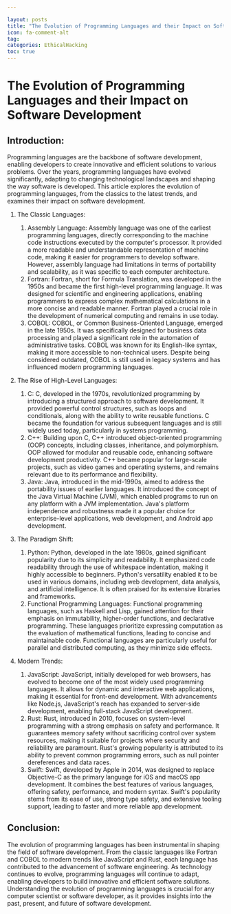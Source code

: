 ```yaml
---

layout: posts
title: "The Evolution of Programming Languages and their Impact on Software Development"
icon: fa-comment-alt
tag:      
categories: EthicalHacking
toc: true
---
```




# The Evolution of Programming Languages and their Impact on Software Development

## Introduction:
Programming languages are the backbone of software development, enabling developers to create innovative and efficient solutions to various problems. Over the years, programming languages have evolved significantly, adapting to changing technological landscapes and shaping the way software is developed. This article explores the evolution of programming languages, from the classics to the latest trends, and examines their impact on software development.

1. The Classic Languages:
   1. Assembly Language:
      Assembly language was one of the earliest programming languages, directly corresponding to the machine code instructions executed by the computer's processor. It provided a more readable and understandable representation of machine code, making it easier for programmers to develop software. However, assembly language had limitations in terms of portability and scalability, as it was specific to each computer architecture.
   2. Fortran:
      Fortran, short for Formula Translation, was developed in the 1950s and became the first high-level programming language. It was designed for scientific and engineering applications, enabling programmers to express complex mathematical calculations in a more concise and readable manner. Fortran played a crucial role in the development of numerical computing and remains in use today.
   3. COBOL:
      COBOL, or Common Business-Oriented Language, emerged in the late 1950s. It was specifically designed for business data processing and played a significant role in the automation of administrative tasks. COBOL was known for its English-like syntax, making it more accessible to non-technical users. Despite being considered outdated, COBOL is still used in legacy systems and has influenced modern programming languages.

2. The Rise of High-Level Languages:
   1. C:
      C, developed in the 1970s, revolutionized programming by introducing a structured approach to software development. It provided powerful control structures, such as loops and conditionals, along with the ability to write reusable functions. C became the foundation for various subsequent languages and is still widely used today, particularly in systems programming.
   2. C++:
      Building upon C, C++ introduced object-oriented programming (OOP) concepts, including classes, inheritance, and polymorphism. OOP allowed for modular and reusable code, enhancing software development productivity. C++ became popular for large-scale projects, such as video games and operating systems, and remains relevant due to its performance and flexibility.
   3. Java:
      Java, introduced in the mid-1990s, aimed to address the portability issues of earlier languages. It introduced the concept of the Java Virtual Machine (JVM), which enabled programs to run on any platform with a JVM implementation. Java's platform independence and robustness made it a popular choice for enterprise-level applications, web development, and Android app development.

3. The Paradigm Shift:
   1. Python:
      Python, developed in the late 1980s, gained significant popularity due to its simplicity and readability. It emphasized code readability through the use of whitespace indentation, making it highly accessible to beginners. Python's versatility enabled it to be used in various domains, including web development, data analysis, and artificial intelligence. It is often praised for its extensive libraries and frameworks.
   2. Functional Programming Languages:
      Functional programming languages, such as Haskell and Lisp, gained attention for their emphasis on immutability, higher-order functions, and declarative programming. These languages prioritize expressing computation as the evaluation of mathematical functions, leading to concise and maintainable code. Functional languages are particularly useful for parallel and distributed computing, as they minimize side effects.

4. Modern Trends:
   1. JavaScript:
      JavaScript, initially developed for web browsers, has evolved to become one of the most widely used programming languages. It allows for dynamic and interactive web applications, making it essential for front-end development. With advancements like Node.js, JavaScript's reach has expanded to server-side development, enabling full-stack JavaScript development.
   2. Rust:
      Rust, introduced in 2010, focuses on system-level programming with a strong emphasis on safety and performance. It guarantees memory safety without sacrificing control over system resources, making it suitable for projects where security and reliability are paramount. Rust's growing popularity is attributed to its ability to prevent common programming errors, such as null pointer dereferences and data races.
   3. Swift:
      Swift, developed by Apple in 2014, was designed to replace Objective-C as the primary language for iOS and macOS app development. It combines the best features of various languages, offering safety, performance, and modern syntax. Swift's popularity stems from its ease of use, strong type safety, and extensive tooling support, leading to faster and more reliable app development.

## Conclusion:
The evolution of programming languages has been instrumental in shaping the field of software development. From the classic languages like Fortran and COBOL to modern trends like JavaScript and Rust, each language has contributed to the advancement of software engineering. As technology continues to evolve, programming languages will continue to adapt, enabling developers to build innovative and efficient software solutions. Understanding the evolution of programming languages is crucial for any computer scientist or software developer, as it provides insights into the past, present, and future of software development.